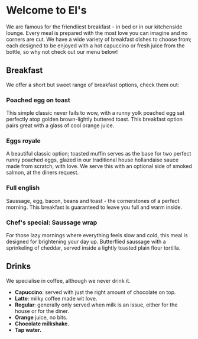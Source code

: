 # Welcome to El's
We are famous for the friendliest breakfast - in bed or in our kitchenside lounge.
Every meal is prepared with the most love you can imagine and no corners are cut.
We have a wide variety of breakfast dishes to choose from; each designed to be enjoyed with a hot capuccino or fresh juice from the bottle, so why not check out our menu below!


## Breakfast
We offer a short but sweet range of breakfast options, check them out:

### Poached egg on toast
This simple classic never fails to wow, with a runny yolk poached egg sat perfectly atop golden brown-lightly buttered toast.
This breakfast option pairs great with a glass of cool orange juice.

### Eggs royale
A beautiful classic option; toasted muffin serves as the base for two perfect runny poached eggs, glazed in our traditional house hollandaise sauce made from scratch, with love.
We serve this with an optional side of smoked salmon, at the diners request.

### Full english
Saussage, egg, bacon, beans and toast - the cornerstones of a perfect morning.
This breakfast is guaranteed to leave you full and warm inside.

### Chef's special: Saussage wrap
For those lazy mornings where everything feels slow and cold, this meal is designed for brightening your day up.
Butterflied saussage with a sprinkeling of cheddar, served inside a lightly toasted plain flour tortilla.

## Drinks
We specialise in coffee, although we never drink it.
- **Capuccino**: served with just the right amount of chocolate on top.
- **Latte**: milky coffee made wit love.
- **Regular**: generally only served when milk is an issue, either for the house or for the diner.
- **Orange** juice, no bits.
- **Chocolate milkshake.**
- **Tap water.**
